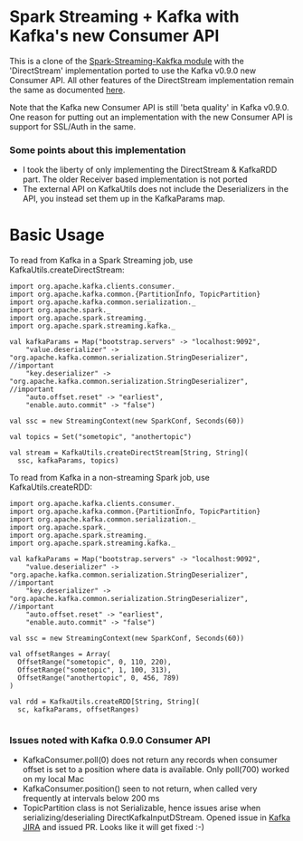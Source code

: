 # Spark Streaming + Kafka with Kafka's new Consumer API

This is a clone of the [Spark-Streaming-Kakfka module](https://github.com/apache/spark/tree/master/external/kafka) with the 'DirectStream' implementation ported to use the Kafka v0.9.0 new Consumer API.
All other features of the DirectStream implementation remain the same as documented [here](https://github.com/koeninger/kafka-exactly-once/blob/master/blogpost.md).  

Note that the Kafka new Consumer API is still 'beta quality' in Kafka v0.9.0. One reason for putting out an implementation with the new Consumer API
is support for SSL/Auth in the same.

### Some points about this implementation  
 - I took the liberty of only implementing the DirectStream & KafkaRDD part. The older Receiver based implementation is not ported  
 - The external API on KafkaUtils does not include the Deserializers in the API, you instead set them up in the KafkaParams map.
 
# Basic Usage  

To read from Kafka in a Spark Streaming job, use KafkaUtils.createDirectStream:  

```  
import org.apache.kafka.clients.consumer._
import org.apache.kafka.common.{PartitionInfo, TopicPartition}
import org.apache.kafka.common.serialization._
import org.apache.spark._
import org.apache.spark.streaming._
import org.apache.spark.streaming.kafka._

val kafkaParams = Map("bootstrap.servers" -> "localhost:9092",
    "value.deserializer" -> "org.apache.kafka.common.serialization.StringDeserializer",  //important
    "key.deserializer" -> "org.apache.kafka.common.serialization.StringDeserializer",   //important
    "auto.offset.reset" -> "earliest",
    "enable.auto.commit" -> "false")
    
val ssc = new StreamingContext(new SparkConf, Seconds(60))

val topics = Set("sometopic", "anothertopic")

val stream = KafkaUtils.createDirectStream[String, String](
  ssc, kafkaParams, topics)

```  

To read from Kafka in a non-streaming Spark job, use KafkaUtils.createRDD:

```  
import org.apache.kafka.clients.consumer._
import org.apache.kafka.common.{PartitionInfo, TopicPartition}
import org.apache.kafka.common.serialization._
import org.apache.spark._
import org.apache.spark.streaming._
import org.apache.spark.streaming.kafka._

val kafkaParams = Map("bootstrap.servers" -> "localhost:9092",
    "value.deserializer" -> "org.apache.kafka.common.serialization.StringDeserializer",  //important
    "key.deserializer" -> "org.apache.kafka.common.serialization.StringDeserializer",   //important
    "auto.offset.reset" -> "earliest",
    "enable.auto.commit" -> "false")
    
val ssc = new StreamingContext(new SparkConf, Seconds(60))

val offsetRanges = Array(
  OffsetRange("sometopic", 0, 110, 220),
  OffsetRange("sometopic", 1, 100, 313),
  OffsetRange("anothertopic", 0, 456, 789)
)

val rdd = KafkaUtils.createRDD[String, String](
  sc, kafkaParams, offsetRanges)
  
``` 

### Issues noted with Kafka 0.9.0 Consumer API
 - KafkaConsumer.poll(0) does not return any records when consumer offset is set to a position where data is available. Only poll(700) worked on my local Mac  
 - KafkaConsumer.position() seen to not return, when called very frequently at intervals below 200 ms
 - TopicPartition class is not Serializable, hence issues arise when serializing/deserialing DirectKafkaInputDStream. Opened issue in [Kafka JIRA](https://issues.apache.org/jira/browse/KAFKA-3029) and issued PR. Looks like it will get fixed :-) 
 
